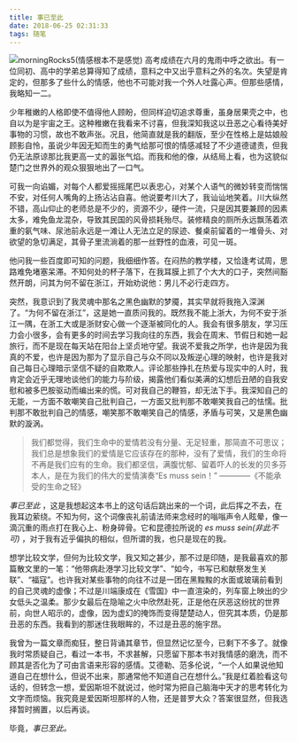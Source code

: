 ```yaml
---
title: 事已至此
date: 2018-06-25 02:31:33
tags: 随笔
---
```

![morningRocks5(情感根本不是感觉)](https://raw.githubusercontent.com/Shiyuang-scu/blog_img/master/morningRocks5(情感根本不是感觉).JPG)
高考成绩在六月的鬼雨中呼之欲出。有一位同初、高中的学弟总算得知了成绩，意料之中又出乎意料之外的名次。失望是肯定的，但那多了些什么的情感，他也不可能对我一个外人吐露心声。但那些感情，我略知一二。

少年稚嫩的人格即使不值得他人顾盼，但同样迫切追求尊重，虽身居果壳之中，也自以为是宇宙之王。这种稚嫩在我看来不讨喜，但我深知我这以丑恶之心看待美好事物的习惯，故也不敢声张。况且，他简直就是我的翻版，至少在性格上是姑娘般顾影自怜，虽说少年因无知而生的勇气给那可恨的情感减轻了不少道德谴责，但我仍无法原谅那比我更高一丈的嚣张气焰。而我和他的像，从结局上看，也为这貌似楚门之世界外的观众狠狠地出了一口气。
<!--more-->
可我一向谄媚，对每个人都爱摇摇尾巴以表忠心，对某个人语气的微妙转变而惴惴不安，对任何人嘴角的上扬沾沾自喜。他说要考川大了，我讪讪地笑着。川大纵然不错，高山仰止的老师总是不少的，资源不少，硬件一流，只是因其要兼顾的因素太多，难免鱼龙混杂，导致其民国的风骨损耗殆尽。装修精良的厕所永远飘荡着浓重的氨气味、尿池前永远是一滩让人无法立足的尿迹、餐桌前留着的一堆骨头、对欲望的急切满足，其骨子里流淌着的那一丝野性的血液，可见一斑。

他问我一些百度即可知的问题，我细细作答。在闷热的教学楼，又恰逢考试周，思路难免堵塞呆滞。不知何处的杯子落下，在我耳膜上抓了个大大的口子，突然间豁然开朗，问其为何不留在浙江，开始劝说他：男儿不必行走四方。

突然，我意识到了我灵魂中那名之黑色幽默的梦魇，其实早就将我拖入深渊了。“为何不留在浙江”，这是她一直质问我的。既然我不能上浙大，为何不安于浙江一隅，在浙工大或是浙财安心做一个逐渐被同化的人。我会有很多朋友，学习压力会小很多，会有更多的时间去学习我向往的东西，我会在周末、节假日和她一起旅行，而不是现在每天站在阳台上坚贞地守望。我说不爱我之所学，也许是因为我真的不爱，也许是因为那为了显示自己与众不同以及叛逆心理的映射，也许是我对自己每日心理暗示坚信不疑的自欺欺人。评论那些挣扎在热爱与现实中的人时，我肯定会近乎无理地谈他们的能力与阶级，揭露他们看似美满的幻想后丑陋的自我安慰和被多巴胺驱动而编出来的慌。可对我自己的鞭笞，却无法下手。我深知自己的无能，一方面不敢嘲笑自己批判自己，一方面又批判那不敢嘲笑我自己的怯懦。批判那不敢批判自己的情感，嘲笑那不敢嘲笑自己的情感，矛盾与可笑，又是黑色幽默的漩涡。



>我们都觉得，我们生命中的爱情若没有分量、无足轻重，那简直不可思议；我们总是想象我们的爱情是它应该存在的那种，没有了爱情，我们的生命将不再是我们应有的生命。我们都坚信，满腹忧郁、留着吓人的长发的贝多芬本人，是在为我们的伟大的爱情演奏“Es muss sein！”	————《不能承受的生命之轻》

*事已至此* ，这是我想起这本书上的这句话后跳出来的一个词，此后挥之不去，在我耳边萦绕。不知为何，这个词像丧礼前请法师来念经时的嗡嗡声令人眩晕，像一滴沉重的雨点打在我心上、粉身碎骨。它和昆德拉所说的 *es muss sein(非此不可)* ，对于我有近乎偏执的相似，但所谓的我，也只是现在的我。

想学比较文学，但何为比较文学，我又知之甚少，那不过是印随，是我最喜欢的那篇散文里的一笔：“他带病赴港学习比较文学”、“如今，书写已和献祭发生关联”、“福寇”。也许我对某些事物的向往不过是一团在黑黢黢的水面或玻璃前看到的自己灵魂的虚像；不过是川端康成在《雪国》中一直渲染的，列车窗上映出的少女低头之温柔。那少女最后在隐喻之火中欣然赴死，正是他在厌恶这纷扰的世界前，向世人昭示的，虚像，因为虚幻的掩饰而变得楚楚动人，但究其本质，仍是那丑恶的东西。我看到的那迷住我眼眸的，不过是丑恶的施宇昂。

我曾为一篇文章而痴狂，整日背诵其章节，但显然记忆至今，已剩下不多了。就像我时常质疑自己，看过一本书，不求甚解，只愿留下那本书对我情感的磨洗，而不顾其是否化为了可由言语来形容的感情。艾德勒、范多伦说，“一个人如果说他知道自己在想什么，但说不出来，那通常他不知道自己在想什么。”我是红着脸看这句话的，但转念一想，爱因斯坦不就说过，他时常为把自己脑海中天才的思考转化为文字而烦恼。我究竟是爱因斯坦那样的人物，还是普罗大众？答案很显然，但我选择暂时搁置，以后再谈。

毕竟，*事已至此。*


